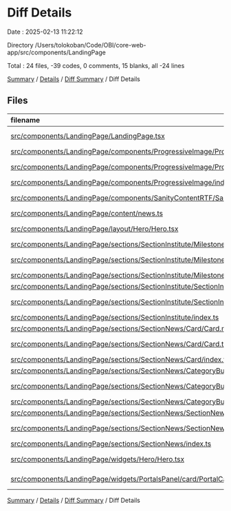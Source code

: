 # Diff Details

Date : 2025-02-13 11:22:12

Directory /Users/tolokoban/Code/OBI/core-web-app/src/components/LandingPage

Total : 24 files, -39 codes, 0 comments, 15 blanks, all -24 lines

[Summary](results.md) / [Details](details.md) / [Diff Summary](diff.md) / Diff Details

## Files

| filename                                                                                                                                                                                                      | language       | code | comment | blank | total |
| :------------------------------------------------------------------------------------------------------------------------------------------------------------------------------------------------------------ | :------------- | ---: | ------: | ----: | ----: |
| [src/components/LandingPage/LandingPage.tsx](/src/components/LandingPage/LandingPage.tsx)                                                                                                                     | TypeScript JSX |    2 |       0 |     0 |     2 |
| [src/components/LandingPage/components/ProgressiveImage/ProgressiveImage.module.css](/src/components/LandingPage/components/ProgressiveImage/ProgressiveImage.module.css)                                     | CSS            |   17 |       0 |     3 |    20 |
| [src/components/LandingPage/components/ProgressiveImage/ProgressiveImage.tsx](/src/components/LandingPage/components/ProgressiveImage/ProgressiveImage.tsx)                                                   | TypeScript JSX |   39 |       0 |     6 |    45 |
| [src/components/LandingPage/components/ProgressiveImage/index.ts](/src/components/LandingPage/components/ProgressiveImage/index.ts)                                                                           | TypeScript     |    1 |       0 |     1 |     2 |
| [src/components/LandingPage/components/SanityContentRTF/SanityContentPreview/SanityContentPreview.tsx](/src/components/LandingPage/components/SanityContentRTF/SanityContentPreview/SanityContentPreview.tsx) | TypeScript JSX |    1 |       0 |     0 |     1 |
| [src/components/LandingPage/content/news.ts](/src/components/LandingPage/content/news.ts)                                                                                                                     | TypeScript     |   12 |       0 |     0 |    12 |
| [src/components/LandingPage/layout/Hero/Hero.tsx](/src/components/LandingPage/layout/Hero/Hero.tsx)                                                                                                           | TypeScript JSX |   -3 |       0 |     0 |    -3 |
| [src/components/LandingPage/sections/SectionInstitute/Milestones/Milestones.module.css](/src/components/LandingPage/sections/SectionInstitute/Milestones/Milestones.module.css)                               | CSS            |  -46 |       0 |    -9 |   -55 |
| [src/components/LandingPage/sections/SectionInstitute/Milestones/Milestones.tsx](/src/components/LandingPage/sections/SectionInstitute/Milestones/Milestones.tsx)                                             | TypeScript JSX | -143 |       0 |    -6 |  -149 |
| [src/components/LandingPage/sections/SectionInstitute/Milestones/index.ts](/src/components/LandingPage/sections/SectionInstitute/Milestones/index.ts)                                                         | TypeScript     |   -1 |       0 |    -1 |    -2 |
| [src/components/LandingPage/sections/SectionInstitute/SectionInstitute.module.css](/src/components/LandingPage/sections/SectionInstitute/SectionInstitute.module.css)                                         | CSS            |   -2 |       0 |    -1 |    -3 |
| [src/components/LandingPage/sections/SectionInstitute/SectionInstitute.tsx](/src/components/LandingPage/sections/SectionInstitute/SectionInstitute.tsx)                                                       | TypeScript JSX |  -54 |       0 |    -5 |   -59 |
| [src/components/LandingPage/sections/SectionInstitute/index.ts](/src/components/LandingPage/sections/SectionInstitute/index.ts)                                                                               | TypeScript     |   -1 |       0 |    -1 |    -2 |
| [src/components/LandingPage/sections/SectionNews/Card/Card.module.css](/src/components/LandingPage/sections/SectionNews/Card/Card.module.css)                                                                 | CSS            |    4 |       0 |     1 |     5 |
| [src/components/LandingPage/sections/SectionNews/Card/Card.tsx](/src/components/LandingPage/sections/SectionNews/Card/Card.tsx)                                                                               | TypeScript JSX |   23 |       0 |     6 |    29 |
| [src/components/LandingPage/sections/SectionNews/Card/index.ts](/src/components/LandingPage/sections/SectionNews/Card/index.ts)                                                                               | TypeScript     |    1 |       0 |     1 |     2 |
| [src/components/LandingPage/sections/SectionNews/CategoryButton/CategoryButton.module.css](/src/components/LandingPage/sections/SectionNews/CategoryButton/CategoryButton.module.css)                         | CSS            |   15 |       0 |     2 |    17 |
| [src/components/LandingPage/sections/SectionNews/CategoryButton/CategoryButton.tsx](/src/components/LandingPage/sections/SectionNews/CategoryButton/CategoryButton.tsx)                                       | TypeScript JSX |   25 |       0 |     5 |    30 |
| [src/components/LandingPage/sections/SectionNews/CategoryButton/index.ts](/src/components/LandingPage/sections/SectionNews/CategoryButton/index.ts)                                                           | TypeScript     |    1 |       0 |     1 |     2 |
| [src/components/LandingPage/sections/SectionNews/SectionNews.module.css](/src/components/LandingPage/sections/SectionNews/SectionNews.module.css)                                                             | CSS            |    2 |       0 |     1 |     3 |
| [src/components/LandingPage/sections/SectionNews/SectionNews.tsx](/src/components/LandingPage/sections/SectionNews/SectionNews.tsx)                                                                           | TypeScript JSX |   62 |       0 |     9 |    71 |
| [src/components/LandingPage/sections/SectionNews/index.ts](/src/components/LandingPage/sections/SectionNews/index.ts)                                                                                         | TypeScript     |    1 |       0 |     1 |     2 |
| [src/components/LandingPage/widgets/Hero/Hero.tsx](/src/components/LandingPage/widgets/Hero/Hero.tsx)                                                                                                         | TypeScript JSX |    5 |       0 |     0 |     5 |
| [src/components/LandingPage/widgets/PortalsPanel/card/PortalCard.tsx](/src/components/LandingPage/widgets/PortalsPanel/card/PortalCard.tsx)                                                                   | TypeScript JSX |    0 |       0 |     1 |     1 |

[Summary](results.md) / [Details](details.md) / [Diff Summary](diff.md) / Diff Details
